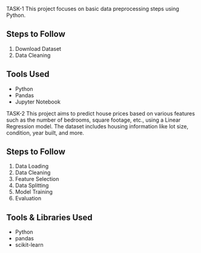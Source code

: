 TASK-1
This project focuses on basic data preprocessing steps using Python.
## Steps to Follow
1. Download Dataset
2. Data Cleaning
## Tools Used
- Python  
- Pandas  
- Jupyter Notebook
  
TASK-2
This project aims to predict house prices based on various features such as the number of bedrooms, square footage, etc., using a Linear Regression model. The dataset includes housing information like lot size, condition, year built, and more.
## Steps to Follow
1. Data Loading
2. Data Cleaning
3. Feature Selection
4. Data Splitting
5. Model Training
6. Evaluation
## Tools & Libraries Used
- Python 
- pandas
- scikit-learn

